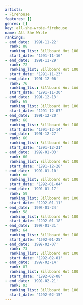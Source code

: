 ```yaml
---
artists:
- Firehouse
features: []
genres: []
key: all-she-wrote-firehouse
name: All She Wrote
rankings:
- end_date: '1991-11-22'
  rank: 88
  ranking_list: Billboard Hot 100
  start_date: '1991-11-16'
- end_date: '1991-11-29'
  rank: 72
  ranking_list: Billboard Hot 100
  start_date: '1991-11-23'
- end_date: '1991-12-06'
  rank: 76
  ranking_list: Billboard Hot 100
  start_date: '1991-11-30'
- end_date: '1991-12-13'
  rank: 69
  ranking_list: Billboard Hot 100
  start_date: '1991-12-07'
- end_date: '1991-12-20'
  rank: 68
  ranking_list: Billboard Hot 100
  start_date: '1991-12-14'
- end_date: '1991-12-27'
  rank: 60
  ranking_list: Billboard Hot 100
  start_date: '1991-12-21'
- end_date: '1992-01-03'
  rank: 60
  ranking_list: Billboard Hot 100
  start_date: '1991-12-28'
- end_date: '1992-01-10'
  rank: 60
  ranking_list: Billboard Hot 100
  start_date: '1992-01-04'
- end_date: '1992-01-17'
  rank: 59
  ranking_list: Billboard Hot 100
  start_date: '1992-01-11'
- end_date: '1992-01-24'
  rank: 58
  ranking_list: Billboard Hot 100
  start_date: '1992-01-18'
- end_date: '1992-01-31'
  rank: 64
  ranking_list: Billboard Hot 100
  start_date: '1992-01-25'
- end_date: '1992-02-07'
  rank: 73
  ranking_list: Billboard Hot 100
  start_date: '1992-02-01'
- end_date: '1992-02-14'
  rank: 87
  ranking_list: Billboard Hot 100
  start_date: '1992-02-08'
- end_date: '1992-02-21'
  rank: 93
  ranking_list: Billboard Hot 100
  start_date: '1992-02-15'
---
```


